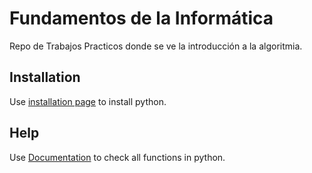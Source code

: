 # Fundamentos de la Informática

Repo de Trabajos Practicos donde se ve la introducción a la algoritmia.

## Installation

Use [installation page](https://www.python.org/downloads/) to install python.

## Help

Use [Documentation](https://docs.python.org/3/) to check all functions in python.

